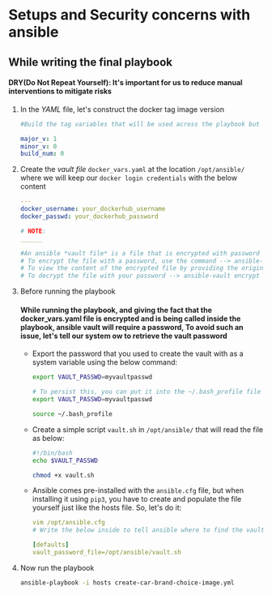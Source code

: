 # Setups and Security concerns with ansible

## While writing the final playbook

#### DRY(Do Not Repeat Yourself): It's important for us to reduce manual interventions to mitigate risks
1. In the *YAML* file, let's construct the docker tag image version
    ```yaml
    #Build the tag variables that will be used across the playbook but be able to be changed from a single place
    
    major_v: 1
    minor_v: 0
    build_num: 0
    ```
1. Create the *vault file* `docker_vars.yaml` at the location `/opt/ansible/` where we will keep our `docker login credentials` with the below content
    ```yaml
    ---
    docker_username: your_dockerhub_username
    docker_passwd: your_dockerhub_password

    # NOTE:
    ______

    #An ansible *vault file* is a file that is encrypted with password and only accessible if the vault password corresponds to the encryption key 
    # To encrypt the file with a password, use the command --> ansible-vault encrypt docker_vars.yaml
    # To view the content of the encrypted file by providing the original password --> ansible-vault view docker_vars.yaml
    # To decrypt the file with your password --> ansible-vault encrypt docker_vars.yaml
    ```
1. Before running the playbook
   #### While running the playbook, and giving the fact that the docker_vars.yaml file is encrypted and is being called inside the playbook, ansible vault will require a password, To avoid such an issue, let's tell our system ow to retrieve the vault password
    - Export the password that you used to create the vault with as a system variable using the below command:
      ```sh
      export VAULT_PASSWD=myvaultpasswd
      
      # To persist this, you can put it into the ~/.bash_profile file
      export VAULT_PASSWD=myvaultpasswd

      source ~/.bash_profile
      ``` 
    - Create a simple script `vault.sh` in `/opt/ansible/` that will read the file as below:
      ```sh
      #!/bin/bash
      echo $VAULT_PASSWD

      chmod +x vault.sh
      ```
    - Ansible comes pre-installed with the `ansible.cfg` file, but when installing it using `pip3`, you have to create and populate the file yourself just like the hosts file. So, let's do it:
      ```yaml
      vim /opt/ansible.cfg
      # Write the below inside to tell ansible where to find the vault password that will be used to read the docker_vars.yaml file:

      [defaults]
      vault_password_file=/opt/ansible/vault.sh
      ```
1. Now run the playbook
   ```sh
   ansible-playbook -i hosts create-car-brand-choice-image.yml
   ```

